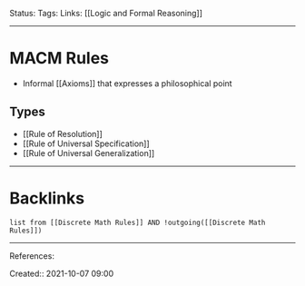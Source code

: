 Status: 
Tags: 
Links: [[Logic and Formal Reasoning]]
___
# MACM Rules
- Informal [[Axioms]] that expresses a philosophical point
## Types
- [[Rule of Resolution]]
- [[Rule of Universal Specification]]
- [[Rule of Universal Generalization]]
___
# Backlinks
```dataview
list from [[Discrete Math Rules]] AND !outgoing([[Discrete Math Rules]])
```
___
References:

Created:: 2021-10-07 09:00
